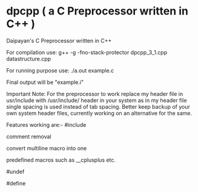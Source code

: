 # dpcpp ( a C Preprocessor written in C++ )
Daipayan's C Preprocessor written in C++

For compilation use: g++ -g -fno-stack-protector dpcpp_3_1.cpp datastructure.cpp

For running purpose use: ./a.out example.c

Final output will be "example.i"

Important Note: For the preprocessor to work replace my header file in usr/include with /usr/include/ header in your system as in my header file single spacing is used instead of tab spacing. Better keep backup of your own system header files, currently working on an alternative for the same.

Features working are:-
#include 

comment removal

convert multiline macro into one

predefined macros such as __cplusplus etc.

#undef

#define

